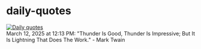 # daily-quotes
[![Daily quotes](https://github.com/ceepu8/daily-quotes/actions/workflows/daily-quote.yml/badge.svg)](https://github.com/ceepu8/daily-quotes/actions/workflows/daily-quote.yml)<br/>
March 12, 2025 at 12:13 PM: "Thunder Is Good, Thunder Is Impressive; But It Is Lightning That Does The Work." - Mark Twain
